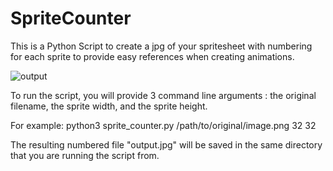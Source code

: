 # SpriteCounter

This is a Python Script to create a jpg of your spritesheet with numbering for each sprite to provide easy references when creating animations.


![output](https://user-images.githubusercontent.com/3960256/234909061-f38c8aa4-0660-4b9d-86a5-0fd6a88ee72d.jpg)


To run the script, you will provide 3 command line arguments : the original filename, the sprite width, and the sprite height.

For example:
python3 sprite_counter.py /path/to/original/image.png 32 32

The resulting numbered file "output.jpg" will be saved in the same directory that you are running the script from.
